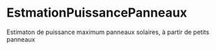 # EstmationPuissancePanneaux
Estimaton de puissance maximum panneaux solaires, à partir de petits panneaux
